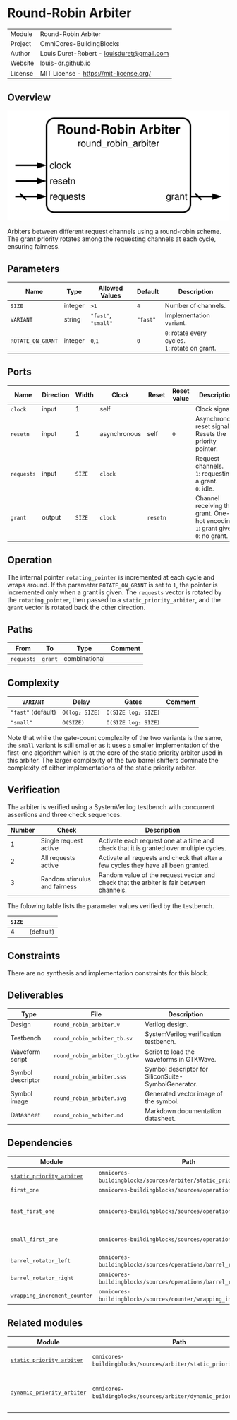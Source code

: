 # Round-Robin Arbiter

|         |                                           |
| ------- | ----------------------------------------- |
| Module  | Round-Robin Arbiter                       |
| Project | OmniCores-BuildingBlocks                  |
| Author  | Louis Duret-Robert - louisduret@gmail.com |
| Website | louis-dr.github.io                        |
| License | MIT License - https://mit-license.org/    |

## Overview

![round_robin_arbiter](round_robin_arbiter.svg)

Arbiters between different request channels using a round-robin scheme. The grant priority rotates among the requesting channels at each cycle, ensuring fairness.

## Parameters

| Name              | Type    | Allowed Values      | Default  | Description                                         |
| ----------------- | ------- | ------------------- | -------- | --------------------------------------------------- |
| `SIZE`            | integer | `>1`                | `4`      | Number of channels.                                 |
| `VARIANT`         | string  | `"fast"`, `"small"` | `"fast"` | Implementation variant.                             |
| `ROTATE_ON_GRANT` | integer | `0`,`1`             | `0`      | `0`: rotate every cycles.<br/>`1`: rotate on grant. |

## Ports

| Name       | Direction | Width  | Clock        | Reset    | Reset value | Description                                                                             |
| ---------- | --------- | ------ | ------------ | -------- | ----------- | --------------------------------------------------------------------------------------- |
| `clock`    | input     | 1      | self         |          |             | Clock signal.                                                                           |
| `resetn`   | input     | 1      | asynchronous | self     | `0`         | Asynchronous reset signal. Resets the priority pointer.                                 |
| `requests` | input     | `SIZE` | `clock`      |          |             | Request channels.<br/>`1`: requesting a grant.<br/>`0`: idle.                           |
| `grant`    | output    | `SIZE` | `clock`      | `resetn` |             | Channel receiving the grant. One-hot encoding.<br/>`1`: grant given.<br/>`0`: no grant. |

## Operation

The internal pointer `rotating_pointer` is incremented at each cycle and wraps around. If the parameter `ROTATE_ON_GRANT` is set to `1`, the pointer is incremented only when a grant is given. The `requests` vector is rotated by the `rotating_pointer`, then passed to a `static_priority_arbiter`, and the `grant` vector is rotated back the other direction.

## Paths

| From       | To      | Type          | Comment |
| ---------- | ------- | ------------- | ------- |
| `requests` | `grant` | combinational |         |

## Complexity

| `VARIANT`          | Delay          | Gates               | Comment |
| ------------------ | -------------- | ------------------- | ------- |
| `"fast"` (default) | `O(log₂ SIZE)` | `O(SIZE log₂ SIZE)` |         |
| `"small"`          | `O(SIZE)`      | `O(SIZE log₂ SIZE)` |         |

Note that while the gate-count complexity of the two variants is the same, the `small` variant is still smaller as it uses a smaller implementation of the first-one algorithm which is at the core of the static priority arbiter used in this arbiter. The larger complexity of the two barrel shifters dominate the complexity of either implementations of the static priority arbiter.

## Verification

The arbiter is verified using a SystemVerilog testbench with concurrent assertions and three check sequences.

| Number | Check                        | Description                                                                             |
| ------ | ---------------------------- | --------------------------------------------------------------------------------------- |
| 1      | Single request active        | Activate each request one at a time and check that it is granted over multiple cycles.  |
| 2      | All requests active          | Activate all requests and check that after a few cycles they have all been granted.     |
| 3      | Random stimulus and fairness | Random value of the request vector and check that the arbiter is fair between channels. |

The folowing table lists the parameter values verified by the testbench.

| `SIZE` |           |
| ------ | --------- |
| 4      | (default) |

## Constraints

There are no synthesis and implementation constraints for this block.

## Deliverables

| Type              | File                          | Description                                         |
| ----------------- | ----------------------------- | --------------------------------------------------- |
| Design            | `round_robin_arbiter.v`       | Verilog design.                                     |
| Testbench         | `round_robin_arbiter_tb.sv`   | SystemVerilog verification testbench.               |
| Waveform script   | `round_robin_arbiter_tb.gtkw` | Script to load the waveforms in GTKWave.            |
| Symbol descriptor | `round_robin_arbiter.sss`     | Symbol descriptor for SiliconSuite-SymbolGenerator. |
| Symbol image      | `round_robin_arbiter.svg`     | Generated vector image of the symbol.               |
| Datasheet         | `round_robin_arbiter.md`      | Markdown documentation datasheet.                   |

## Dependencies

| Module                                                                             | Path                                                                  | Comment                         |
| ---------------------------------------------------------------------------------- | --------------------------------------------------------------------- | ------------------------------- |
| [`static_priority_arbiter`](../static_priority_arbiter/static_priority_arbiter.md) | `omnicores-buildingblocks/sources/arbiter/static_priority_arbiter`    |                                 |
| `first_one`                                                                        | `omnicores-buildingblocks/sources/operations/first_one`               |                                 |
| `fast_first_one`                                                                   | `omnicores-buildingblocks/sources/operations/first_one`               | For the default `fast` variant. |
| `small_first_one`                                                                  | `omnicores-buildingblocks/sources/operations/first_one`               | For the `small` variant.        |
| `barrel_rotator_left`                                                              | `omnicores-buildingblocks/sources/operations/barrel_rotator_left`     |                                 |
| `barrel_rotator_right`                                                             | `omnicores-buildingblocks/sources/operations/barrel_rotator_right`    |                                 |
| `wrapping_increment_counter`                                                       | `omnicores-buildingblocks/sources/counter/wrapping_increment_counter` |                                 |

## Related modules

| Module                                                                                | Path                                                                | Comment                                    |
| ------------------------------------------------------------------------------------- | ------------------------------------------------------------------- | ------------------------------------------ |
| [`static_priority_arbiter`](../static_priority_arbiter/static_priority_arbiter.md)    | `omnicores-buildingblocks/sources/arbiter/static_priority_arbiter`  | Simpler but unfair arbiter.                |
| [`dynamic_priority_arbiter`](../dynamic_priority_arbiter/dynamic_priority_arbiter.md) | `omnicores-buildingblocks/sources/arbiter/dynamic_priority_arbiter` | Arbiter with per-channel dynamic priority. |
